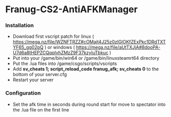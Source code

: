 # Franug-CS2-AntiAFKManager

### Installation

* Download first vscript patch for linux ( https://mega.nz/file/WZNFTRZZ#cOMajt4J25z0zlGlOKfZExPkc1DRdTXTYF65_gg02pQ ) or windows ( https://mega.nz/file/aUtTXJjA#8dooPA-U7d6a8tHEPZCQqplvhZMzZ9F37kzyIuTbkuc )
* Put into your /game/bin/win64 or /game/bin/linuxsteamrt64 directory
* Put the .lua files into /game/csgo/scripts/vscripts
* Add **sv_cheats 1; script_reload_code franug_afk; sv_cheats 0** to the bottom of your server.cfg
* Restart your server

### Configuration

* Set the afk time in seconds during round start for move to spectator into the .lua file on the first line
